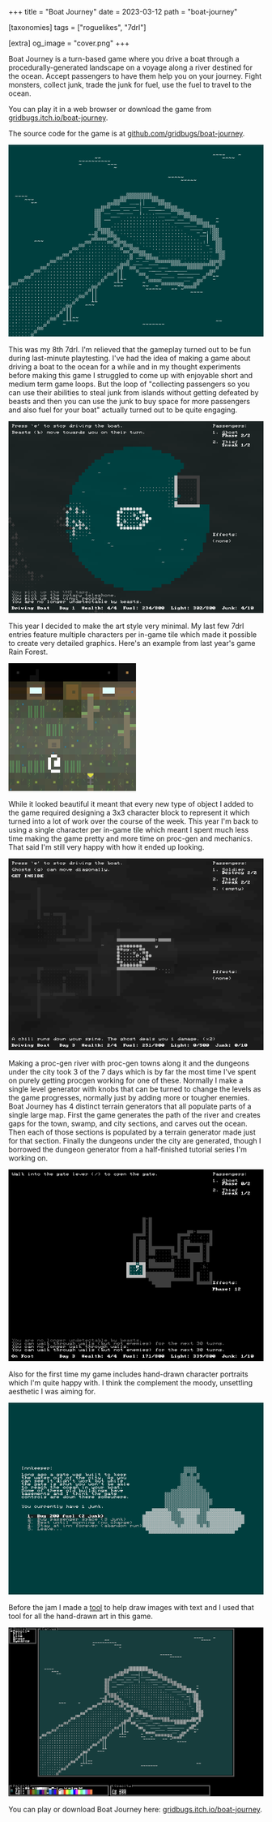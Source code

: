 +++
title = "Boat Journey"
date = 2023-03-12
path = "boat-journey"

[taxonomies]
tags = ["roguelikes", "7drl"]

[extra]
og_image = "cover.png"
+++

Boat Journey is a turn-based game where you drive a boat through a
procedurally-generated landscape on a voyage along a river destined for the
ocean. Accept passengers to have them help you on your journey. Fight monsters,
collect junk, trade the junk for fuel, use the fuel to travel to the ocean.

You can play it in a web browser or download the game from [gridbugs.itch.io/boat-journey](https://gridbugs.itch.io/boat-journey).

The source code for the game is at
[github.com/gridbugs/boat-journey](https://github.com/gridbugs/boat-journey).

![Text-based drawing of a boat at the end of a pier](cover.png)

<!-- more -->

This was my 8th 7drl. I'm relieved that the gameplay turned out to be fun
during last-minute playtesting. I've had the idea of making a game about
driving a boat to the ocean for a while and in my thought experiments before
making this game I struggled to come up with enjoyable short and medium term
game loops. But the loop of "collecting passengers so you can use their
abilities to steal junk from islands without getting defeated by beasts and then
you can use the junk to buy space for more passengers and also fuel for your
boat" actually turned out to be quite engaging.

![Screenshot of the inn building](inn.png)

This year I decided to make the art style very minimal. My last few 7drl entries
feature multiple characters per in-game tile which made it possible to create
very detailed graphics. Here's an example from last year's game Rain Forest.

![Example of the graphics in last year's game Rain Forest feature 3x3 character tiles per in-game tile](pretty.png)

While it looked beautiful it meant that every new type of object I added to the
game required designing a 3x3 character block to represent it which turned into a
lot of work over the course of the week. This year I'm back to using a single
character per in-game tile which meant I spent much less time making the game
pretty and more time on proc-gen and mechanics. That said I'm still very happy
with how it ended up looking.

![Screenshot showing how night looks in the game](night.png)

Making a proc-gen river with proc-gen towns along it and the dungeons under the
city took 3 of the 7 days which is by far the most time I've spent on purely
getting procgen working for one of these. Normally I make a single level
generator with knobs that can be turned to change the levels as the game
progresses, normally just by adding more or tougher enemies. Boat Journey has 4
distinct terrain generators that all populate parts of a single large map. First
the game generates the path of the river and creates gaps for the town, swamp,
and city sections, and carves out the ocean. Then each of those sections is
populated by a terrain generator made just for that section. Finally the
dungeons under the city are generated, though I borrowed the dungeon generator
from a half-finished tutorial series I'm working on.

![Screenshot of the dungeon](dungeon.png)

Also for the first time my game includes hand-drawn character portraits which
I'm quite happy with. I think the complement the moody, unsettling aesthetic I
was aiming for.

![Screenshot of the Innkeeper menu from the game showing the innkeeper's character portrait](innkeeper.png)

Before the jam I made a [tool](https://github.com/gridbugs/text-paint) to help draw images with text and I
used that tool for all the hand-drawn art in this game.

![Screenshot of the text-based image editor](editor.png)

You can play or download Boat Journey here: [gridbugs.itch.io/boat-journey](https://gridbugs.itch.io/boat-journey).
